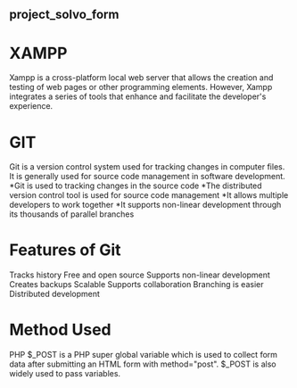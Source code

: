 ## project_solvo_form

# XAMPP 
Xampp is a cross-platform local web server that allows the creation and testing of web pages or other programming elements. 
However, Xampp integrates a series of tools that enhance and facilitate the developer's experience.

# GIT 
Git is a version control system used for tracking changes in computer files. It is generally used for source code management in software development.
*Git is used to tracking changes in the source code
*The distributed version control tool is used for source code management
*It allows multiple developers to work together
*It supports non-linear development through its thousands of parallel branches

# Features of Git
Tracks history
Free and open source
Supports non-linear development
Creates backups
Scalable
Supports collaboration
Branching is easier
Distributed development

# Method Used
PHP $_POST is a PHP super global variable which is used to collect form data after submitting an HTML form with method="post". $_POST is also widely used to pass variables.
